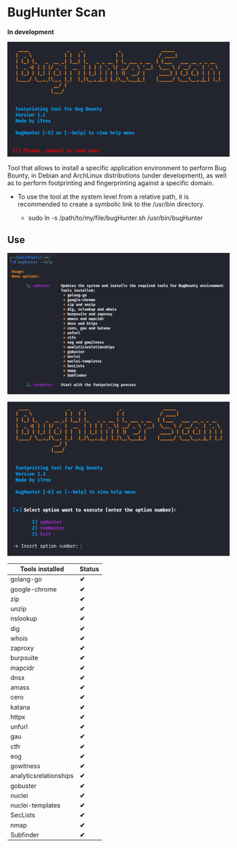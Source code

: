 # **BugHunter Scan**

**In development**


![bugHunter](./img/bughunter1.png)


Tool that allows to install a specific application environment to perform Bug Bounty, in Debian and ArchLinux distributions (under development), as well as to perform footprinting and fingerprinting against a specific domain.

* To use the tool at the system level from a relative path, it is recommended to create a symbolic link to the /usr/bin directory.

    + sudo ln -s /path/to/my/file/bugHunter.sh /usr/bin/bugHunter


## Use

![bugHunter](./img/bughunter2.png)

![bugHunter](./img/bughunter3.png)

| **Tools installed** | **Status** |
|----------------|-----------|
| golang-go | **✔** |
| google-chrome | **✔** |
| zip | **✔** |
| unzip | **✔** |
| nslookup | **✔** |
| dig | **✔** |
| whois | **✔** |
| zaproxy | **✔** |
| burpsuite | **✔** |
| mapcidr | **✔** |
| dnsx | **✔** |
| amass | **✔** |
| cero | **✔** |
| katana | **✔** |
| httpx | **✔** |
| unfurl | **✔** |
| gau | **✔** |
| ctfr | **✔** |
| eog | **✔** |
| gowitness | **✔** |
| analyticsrelationships | **✔** |
| gobuster | **✔** |
| nuclei | **✔** |
| nuclei-templates | **✔** |
| SecLists | **✔** |
| nmap | **✔** |
| Subfinder | **✔** |
